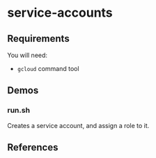 # service-accounts

## Requirements

You will need:
* `gcloud` command tool

## Demos

### run.sh

Creates a service account, and assign a role to it.

## References

